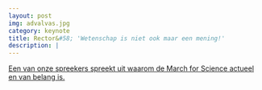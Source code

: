 ```yaml
---
layout: post
img: advalvas.jpg
category: keynote
title: Rector&#58; 'Wetenschap is niet ook maar een mening!'
description: |
---
```

  [Een van onze spreekers spreekt uit waarom de March for Science actueel en van belang is.](http://www.advalvas.vu.nl/nieuws/rector-wetenschap-niet-ook-maar-een-mening)
